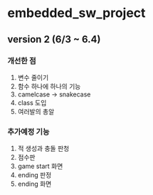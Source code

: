 # embedded_sw_project

## version 2 (6/3 ~ 6.4)
### 개선한 점
1. 변수 줄이기
2. 함수 하나에 하나의 기능
3. camelcase -> snakecase
4. class 도입
5. 여러발의 총알

### 추가예정 기능
1. 적 생성과 충돌 판청
2. 점수판
3. game start 화면
4. ending 판정
5. ending 화면

